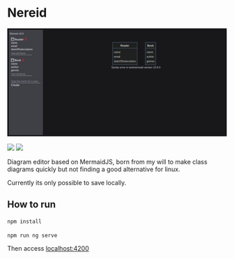 # Nereid

![alt text](image.png)

![](https://img.shields.io/badge/Angular-DD0031?style=for-the-badge&logo=angular&logoColor=white) ![](https://img.shields.io/badge/Tailwind_CSS-38B2AC?style=for-the-badge&logo=tailwind-css&logoColor=white)

Diagram editor based on MermaidJS, born from my will to make class diagrams quickly but not finding a good alternative for linux.

Currently its only possible to save locally.

## How to run

    npm install

    npm run ng serve

Then access [localhost:4200](localhost:4200)
